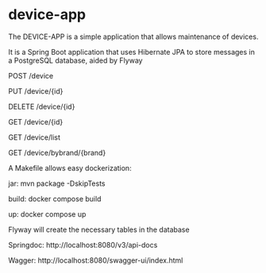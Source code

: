 # device-app


The DEVICE-APP is a simple application that allows maintenance of devices.

It is a Spring Boot application that uses Hibernate JPA to store messages in a PostgreSQL database, aided by Flyway

POST /device

PUT /device/{id}

DELETE /device/{id}

GET /device/{id}

GET /device/list

GET /device/bybrand/{brand}

A Makefile allows easy dockerization:

jar:
    mvn package -DskipTests

build:
    docker compose build

up:
    docker compose up

Flyway will create the necessary tables in the database

Springdoc: http://localhost:8080/v3/api-docs

Wagger: http://localhost:8080/swagger-ui/index.html